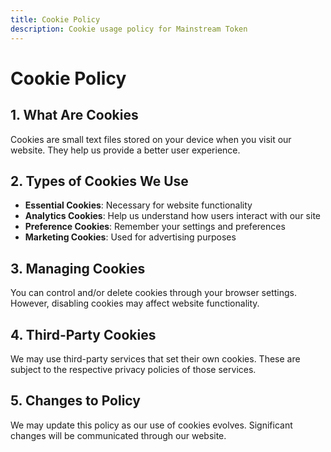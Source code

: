 ```yaml
---
title: Cookie Policy
description: Cookie usage policy for Mainstream Token
---
```


# Cookie Policy

## 1. What Are Cookies

Cookies are small text files stored on your device when you visit our website. They help us provide a better user experience.

## 2. Types of Cookies We Use

- **Essential Cookies**: Necessary for website functionality
- **Analytics Cookies**: Help us understand how users interact with our site
- **Preference Cookies**: Remember your settings and preferences
- **Marketing Cookies**: Used for advertising purposes

## 3. Managing Cookies

You can control and/or delete cookies through your browser settings. However, disabling cookies may affect website functionality.

## 4. Third-Party Cookies

We may use third-party services that set their own cookies. These are subject to the respective privacy policies of those services.

## 5. Changes to Policy

We may update this policy as our use of cookies evolves. Significant changes will be communicated through our website.
